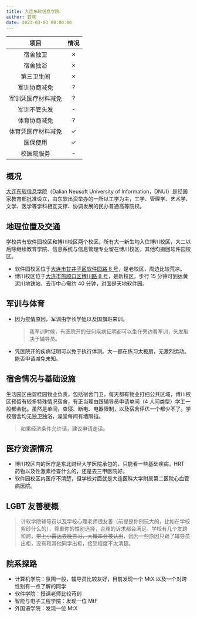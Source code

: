 ```yaml
---
title: 大连东软信息学院
author: 若燕
date: 2023-03-03 00:00:00
---
```


|  项目   | 情况  |
|  :----:  | :----:  |
| 宿舍独卫  | ✗ |
| 宿舍独浴  | ✗ |
| 第三卫生间  | ✗ |
| 军训协商减免  | ? |
| 军训凭医疗材料减免  | ? |
| 军训不管头发  | - |
| 体育协商减免  | ? |
| 体育凭医疗材料减免  | ✓ |
| 医保使用  | ✓ |
| 校医院服务  | - |

## 概况

[大连东软信息学院](https://www.neusoft.edu.cn)（Dalian Neusoft University of Information，DNUI）是经国家教育部批准设立，由东软出资举办的一所以工学为主，工学、管理学、艺术学、文学、医学等学科相互支撑、协调发展的民办普通高等院校。

## 地理位置及交通

学校共有软件园校区和博川校区两个校区。所有大一新生均入住博川校区，大二以后除继续教育学院、信息系统与信息管理专业留在博川校区，其他均搬回软件园校区。

- 软件园校区位于[大连市甘井子区软件园路 8 号](https://amap.com/place/B019B0C3Q7)，是老校区，周边比较荒凉。
- 博川校区位于[大连市旅顺口区博川路 8 号](https://amap.com/place/B0HRVATDJX)，是新校区。步行 15 分钟可到达黄泥川地铁站，去市中心需约 40 分钟，对面是天地软件园。

## 军训与体育

- 因为疫情原因，军训由学长学姐以及国旗班来训。
  > 我军训时候，有医院开的任何疾病证明都可以坐在旁边看军训，头发取决于辅导员。
- 凭医院开的疾病证明可以免于执行体测。大一都在练习太极扇，无激烈运动。能否申请减免未知。

## 宿舍情况与基础设施

生活园区由碧桂园物业负责，包括宿舍门卫，每天都有物业打扫公共区域，博川校区预留有较多特殊情况宿舍，有正当理由跟辅导员申请单间（4 人间类型）学工一般都会批。虽然是单间，查寝、断电、电器限制，以及宿舍评优一个都少不了。学校宿舍均无独卫独浴，澡堂每间有墙隔挡。

> 如果经济条件允许话，建议申请走读。

## 医疗资源情况

- 博川校区内的医疗是东北财经大学医院承包的，只能看一些基础疾病，HRT 药物以及性激素检查什么的，还是去三甲医院好。
- 软件园校区内医疗不清楚，但学校对面就是大连医科大学附属第二医院心血管病医院。

## LGBT 友善梗概

> 计软学院辅导员以及学校心理老师很友善（前提是你别玩大的，比如在学校紫砂什么的），尊重你的性别选择，合理的诉求都会满足。学校有几个友跨和跨，~~带上小雷达去晚自习，大概率会被认出~~，因为一些原因只跟了辅导员出柜，没有和其他同学出柜，接受程度不太清楚。

## 院系探路

- 计算机学院：氛围一般，辅导员比较友好，目前发现一个 MtX 以及一个对跨性别有一点了解的同学
- 软件学院：授课老师比较苛刻
- 智能与电子工程学院：发现一位 MtF
- 外国语学院：发现一位 MtX

